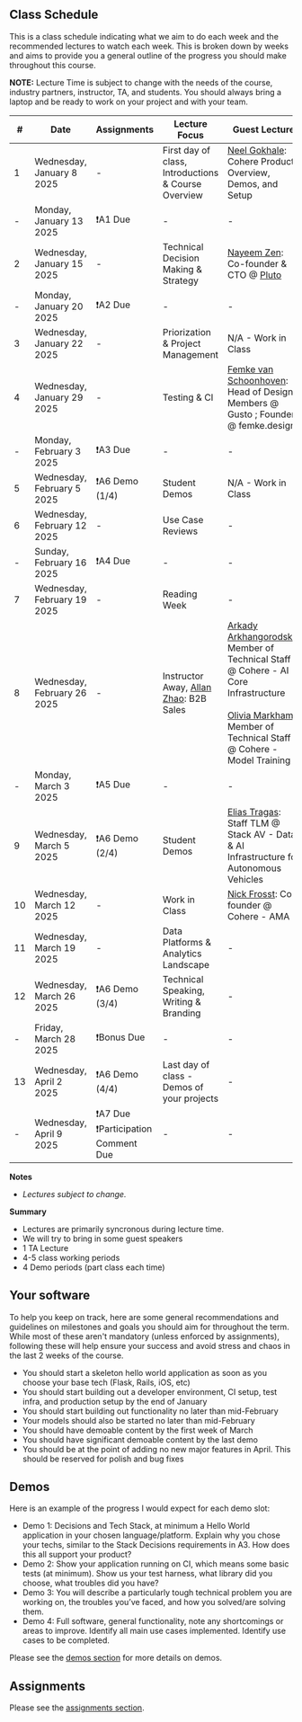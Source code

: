 ## Class Schedule

This is a class schedule indicating what we aim to do each week and the recommended lectures to watch each week. This is broken down by weeks and aims to provide you a general outline of the progress you should make throughout this course.

**NOTE:** Lecture Time is subject to change with the needs of the course, industry partners, instructor, TA, and students. You should always bring a laptop and be ready to work on your project and with your team.

| # | Date | Assignments | Lecture Focus | Guest Lecture |
| -- | -- | -- | -- | -- |
| 1 | Wednesday, January 8 2025   | - | First day of class, Introductions & Course Overview | [Neel Gokhale](https://ca.linkedin.com/in/neel-gokhale): Cohere Product Overview, Demos, and Setup |
| - | Monday, January 13 2025   | ❗A1 Due | - | - |
| 2 | Wednesday, January 15 2025   | - | Technical Decision Making & Strategy | [Nayeem Zen](https://ca.linkedin.com/in/nayeemzen): Co-founder & CTO @ [Pluto](https://www.getpluto.com/) |
| - | Monday, January 20 2025   | ❗A2 Due | - | - |
| 3 | Wednesday, January 22 2025   | - | Priorization & Project Management | N/A - Work in Class |
| 4 | Wednesday, January 29 2025   | - | Testing & CI | [Femke van Schoonhoven](https://www.femke.design/): Head of Design, Members @ Gusto ; Founder @ femke.design |
| - | Monday, February 3 2025   | ❗A3 Due | - | - |
| 5 | Wednesday, February 5 2025  | ❗A6 Demo (1/4) | Student Demos | N/A - Work in Class |
| 6 | Wednesday, February 12 2025  | - | Use Case Reviews | - |
| - | Sunday, February 16 2025   | ❗A4 Due | - | - |
| 7 | Wednesday, February 19 2025  | - | Reading Week | - |
| 8 | Wednesday, February 26 2025      | - | Instructor Away, [Allan Zhao](https://ca.linkedin.com/in/yuchi-allan-zhao): B2B Sales | [Arkady Arkhangorodsky](https://ca.linkedin.com/in/arkadyark): Member of Technical Staff @ Cohere - AI Core Infrastructure <br><br>[Olivia Markham](https://www.linkedin.com/in/omarkham/): Member of Technical Staff @ Cohere - Model Training |
| - | Monday, March 3 2025   | ❗A5 Due | - | - |
| 9 | Wednesday, March 5 2025     | ❗A6 Demo (2/4) | Student Demos | [Elias Tragas](https://www.linkedin.com/in/elias-tragas-a5642163): Staff TLM @ Stack AV - Data & AI Infrastructure for Autonomous Vehicles |
| 10 | Wednesday, March 12 2025    | - | Work in Class | [Nick Frosst](https://www.nickfrosst.com/): Co-founder @ Cohere - AMA |
| 11 | Wednesday, March 19 2025    | - | Data Platforms & Analytics Landscape | - | 
| 12 | Wednesday, March 26 2025    | ❗A6 Demo (3/4) | Technical Speaking, Writing & Branding  | - |
| - | Friday, March 28 2025   | ❗Bonus Due | - | - |
| 13 | Wednesday, April 2 2025  | ❗A6 Demo (4/4) | Last day of class - Demos of your projects | - | 
| - | Wednesday, April 9 2025   | ❗A7 Due<br>❗Participation Comment Due | - | - |

**Notes**
- _Lectures subject to change._

**Summary**

- Lectures are primarily syncronous during lecture time.
- We will try to bring in some guest speakers
- 1 TA Lecture
- 4-5 class working periods
- 4 Demo periods (part class each time)

## Your software

To help you keep on track, here are some general recommendations and guidelines on milestones and goals you should aim for throughout the term. While most of these aren't mandatory (unless enforced by assignments), following these will help ensure your success and avoid stress and chaos in the last 2 weeks of the course.

- You should start a skeleton hello world application as soon as you choose your base tech (Flask, Rails, iOS, etc)
- You should start building out a developer environment, CI setup, test infra, and production setup by the end of January
- You should start building out functionality no later than mid-February 
- Your models should also be started no later than mid-February
- You should have demoable content by the first week of March
- You should have significant demoable content by the last demo  
- You should be at the point of adding no new major features in April. This should be reserved for polish and bug fixes

## Demos

Here is an example of the progress I would expect for each demo slot:

- Demo 1: Decisions and Tech Stack, at minimum a Hello World application in your chosen language/platform. Explain why you chose your techs, similar to the Stack Decisions requirements in A3. How does this all support your product?
- Demo 2: Show your application running on CI, which means some basic tests (at minimum). Show us your test harness, what library did you choose, what troubles did you have?
- Demo 3: You will describe a particularly tough technical problem you are working on, the troubles you’ve faced, and how you solved/are solving them.
- Demo 4: Full software, general functionality, note any shortcomings or areas to improve. Identify all main use cases implemented. Identify use cases to be completed.

Please see the [demos section](../assignments/a6.md) for more details on demos.

## Assignments

Please see the [assignments section](../assignments/README.md).
